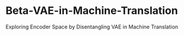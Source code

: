 # Beta-VAE-in-Machine-Translation
Exploring Encoder Space by Disentangling VAE in Machine Translation
